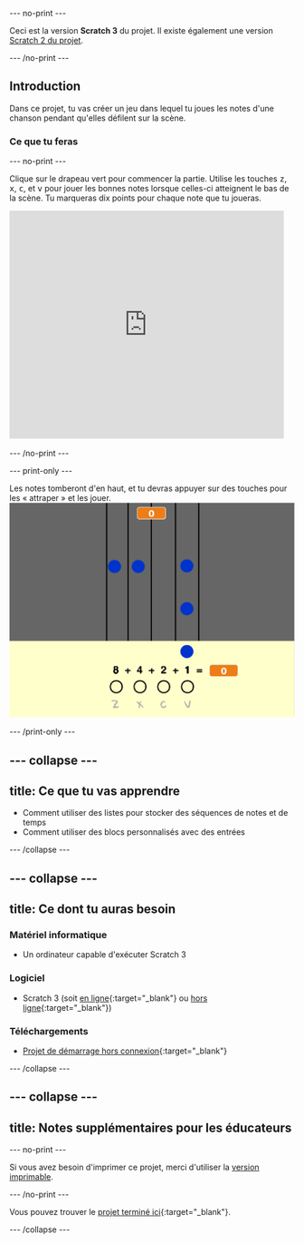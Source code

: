 --- no-print ---

Ceci est la version **Scratch 3** du projet. Il existe également une version [Scratch 2 du projet](https://projects.raspberrypi.org/fr-FR/projects/binary-hero-scratch2).

--- /no-print ---

## Introduction

Dans ce projet, tu vas créer un jeu dans lequel tu joues les notes d'une chanson pendant qu'elles défilent sur la scène.

### Ce que tu feras

--- no-print ---

Clique sur le drapeau vert pour commencer la partie. Utilise les touches <kbd>z</kbd>, <kbd>x</kbd>, <kbd>c</kbd>, et <kbd>v</kbd> pour jouer les bonnes notes lorsque celles-ci atteignent le bas de la scène. Tu marqueras dix points pour chaque note que tu joueras.

<div class="scratch-preview">
  <iframe allowtransparency="true" width="485" height="402" src="https://scratch.mit.edu/projects/embed/259028053/?autostart=false" frameborder="0" scrolling="no"></iframe>
</div>

--- /no-print ---

--- print-only ---

Les notes tomberont d'en haut, et tu devras appuyer sur des touches pour les « attraper » et les jouer.![démonstration](images/showcase.png)

--- /print-only ---

--- collapse ---
---
title: Ce que tu vas apprendre
---

+ Comment utiliser des listes pour stocker des séquences de notes et de temps
+ Comment utiliser des blocs personnalisés avec des entrées

--- /collapse ---

--- collapse ---
---
title: Ce dont tu auras besoin
---

### Matériel informatique

+ Un ordinateur capable d'exécuter Scratch 3

### Logiciel

+ Scratch 3 (soit [en ligne](http://rpf.io/scratchon){:target="_blank"} ou [hors ligne](http://rpf.io/scratchoff){:target="_blank"})

### Téléchargements

+ [Projet de démarrage hors connexion](http://rpf.io/p/fr-FR/binary-hero-go){:target="_blank"}

--- /collapse ---

--- collapse ---
---
title: Notes supplémentaires pour les éducateurs
---

--- no-print ---

Si vous avez besoin d'imprimer ce projet, merci d'utiliser la [version imprimable](https://projects.raspberrypi.org/fr-FR/projects/binary-hero/print).

--- /no-print ---

Vous pouvez trouver le [projet terminé ici](http://rpf.io/p/fr-FR/binary-hero-get){:target="_blank"}.

--- /collapse ---